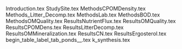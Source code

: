 Introduction.tex
StudySite.tex
MethodsCPOMDensity.tex
Methods_Litter_Decomp.tex
MethodsLab.tex
MethodsBOD.tex
MethodsOMQuality.tex
ResultsNutrientFlux.tex
ResultsOMQuality.tex
ResultsCPOMDens.tex
ResultsLitterDecomp.tex
ResultsOMMineralization.tex
ResultsCN.tex
ResultsErgosterol.tex
begin_table_label_tab_ponds__.tex
k_synthesis.tex